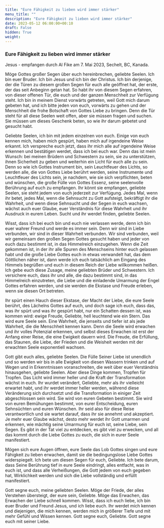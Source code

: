 ```yaml
---
title: "Eure Fähigkeit zu lieben wird immer stärker"
menu_title: ""
description: "Eure Fähigkeit zu lieben wird immer stärker"
date: 2023-05-12 06:00:00+00:10
draft: False
hidden: True
weight:
---
```

### Eure Fähigkeit zu lieben wird immer stärker

Jesus - empfangen durch Al Fike am 7. Mai 2023, Sechelt, BC, Kanada.

Möge Gottes großer Segen über euch hereinbrechen, geliebte Seelen. Ich bin euer Bruder. Ich bin Jesus und ich bin der Christus. Ich bin derjenige, der die Türen zu diesem großen Segen für euch alle geöffnet hat, der erste, der das seit Anbeginn getan hat. So habt ihr von diesem Segen erfahren, von dieser offenen Tür, die euch und der ganzen Menschheit zur Verfügung steht. Ich bin in meinem Dienst vorwärts getreten, weil Gott mich darum gebeten hat, und ich bitte jeden von euch, vorwärts zu gehen und der Menschheit die frohe Botschaft von Gottes Liebe zu bringen. Denn die Tür steht für all diese Seelen weit offen, aber sie müssen fragen und suchen. Sie müssen um dieses Geschenk beten, so wie ihr darum gebetet und gesucht habt.

Geliebte Seelen, ich bin mit jedem einzelnen von euch. Einige von euch kennen mich, haben mich gespürt, haben mich auf irgendeine Weise erkannt. Ich verspreche euch jetzt, dass ihr mich alle auf irgendeine Weise erkennen und bestätigen werdet, dass ich bei euch war. Denn das ist mein Wunsch: bei meinen Brüdern und Schwestern zu sein, sie zu unterstützen, ihnen Sicherheit zu geben und weiterhin ein Licht für euch alle zu sein. Denn so wie ich Gottes Instrument bin, sein Leuchtfeuer des Lichts, so werden alle, die von Gottes Liebe berührt werden, seine Instrumente und Leuchtfeuer des Lichts sein, je nachdem, wie sie sich verpflichten, beten und wünschen, die große Fülle von Gottes Essenz, seine seelenvolle Berührung auf euch zu empfangen. Ihr könnt sie empfangen, geliebte Seelen, sie steht jedem von euch jederzeit zur Verfügung. Jedes Mal, wenn ihr betet, jedes Mal, wenn die Sehnsucht zu Gott aufsteigt, bekräftigt ihr die Wahrheit, und wenn diese Sehnsucht und der Segen in euch wachsen, wächst auch euer Glaube, euer Verständnis für diese Wahrheit und ihr Ausdruck in eurem Leben. Sucht und ihr werdet finden, geliebte Seelen.

Wisst, dass ich bei euch bin und euch nie verlassen werde, denn ich bin euer wahrer Freund und werde es immer sein. Denn wir sind in Liebe verbunden, wir sind in dieser Wahrheit verbunden. Wir sind verbunden, weil wir gemeinsam den großen Segen Gottes gesucht haben und jeder von euch dazu bestimmt ist, in das Himmelreich einzugehen. Wenn die Zeit gekommen ist, in der ihr alle Spuren des Menschseins hinter euch gelassen habt und die große Liebe Gottes euch in etwas verwandelt hat, das dem Göttlichen näher ist, dann werde ich euch tatsächlich am Eingang des Himmels begrüßen und euch in diesem Reich der Liebe willkommen heißen. Ich gebe euch diese Zusage, meine geliebten Brüder und Schwestern. Ich versichere euch, dass ihr und alle, die dazu bestimmt sind, in das Himmelreich einzutreten, die Liebe und die einladende Umarmung der Engel Gottes erfahren werden, und sie werden die Ekstase und Freude erleben, wenn sie diesen Ort betreten.

Ihr spürt einen Hauch dieser Ekstase, der Macht der Liebe, die eure Seele berührt, des Lächelns Gottes auf euch, und doch sage ich euch, dass das, was ihr spürt und was ihr gespürt habt, nur ein Schatten dessen ist, was kommen wird: ewige Freude, Geliebte, hell leuchtend wie ein Stern. Das wird eure Seele sein. Eine Wahrheit, die jenseits und tiefer ist als jede Wahrheit, die die Menschheit kennen kann. Denn die Seele wird erwachen und ihr volles Potenzial erkennen, und selbst dieses Erwachen ist erst der Anfang einer Reise, die eine Ewigkeit dauern wird. Die Freude, die Erfüllung, das Staunen, die Liebe, der Frieden und die Weisheit werden mit der erwachten Seele exponentiell wachsen.

Gott gibt euch alles, geliebte Seelen. Die Fülle Seiner Liebe ist unendlich und so werden wir bis in alle Ewigkeit von diesen Wassern trinken und auf Wegen und in Erkenntnissen voranschreiten, die weit über euer Verständnis hinausgehen, geliebte Seelen. Aber diese Dinge kommen, Tropfen für Tropfen. Das Licht wird immer heller und die Kraft der Transformation wächst in euch. Ihr wurdet verändert, Geliebte, mehr als ihr vielleicht erwartet habt, und ihr werdet immer heller werden, während diese Veränderung sich durchsetzt und die Transformation in einiger Zeit abgeschlossen sein wird. Sie wird von euren Gebeten bestimmt. Sie wird von euren Bemühungen bestimmt, von eurer Entscheidung, euren Sehnsüchten und euren Wünschen. Ihr seid also für diese Reise verantwortlich und sie wartet darauf, dass ihr sie annehmt und akzeptiert. Je mehr euer Glaube wächst, desto mehr werdet ihr Gott umarmen und erkennen, wie mächtig seine Umarmung für euch ist, seine Liebe, sein Segen. Es gibt in der Tat viel zu entdecken, es gibt viel zu erwecken, und all das kommt durch die Liebe Gottes zu euch, die sich in eurer Seele manifestiert.

Mögen sich eure Augen öffnen, eure Seele das Lob Gottes singen und eure Fähigkeit zu lieben erwachen, damit sie die bedingungslose Liebe Gottes widerspiegelt. Ich bete um diesen Segen für euch, Geliebte. Ich bete darum, dass Seine Berührung tief in eure Seele eindringt, alles entfacht, was in euch ist, und dass alle Verheißungen, die Gott jedem von euch gegeben hat, Wirklichkeit werden und sich die Liebe vollständig und erfüllt manifestiert.

Gott segne euch, meine geliebten Seelen. Möge der Friede, der alles Verstehen übersteigt, der eure sein, Geliebte. Möge das Erwachen, das Erwachen der Liebe schnell kommen. Wisst, dass ich euch liebe, ich bin euer Bruder und Freund Jesus, und ich liebe euch. Ihr werdet mich kennen und diejenigen, die mich kennen, werden mich in größerer Tiefe und mit mehr Gefühl und Wissen kennen. Gott segne euch, Geliebte. Gott segne euch mit seiner Liebe.
